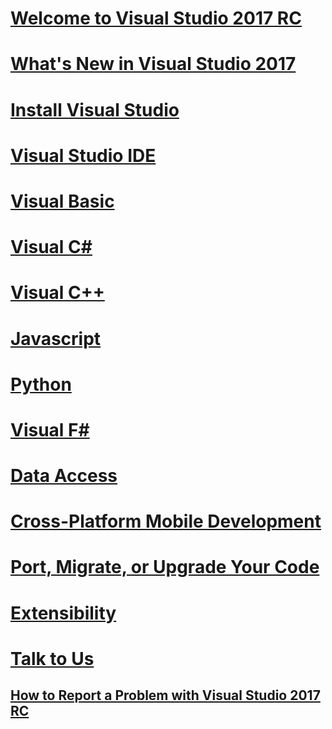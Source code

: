 # [Welcome to Visual Studio 2017 RC](welcome-to-visual-studio.md)
# [What's New in Visual Studio 2017](ide\what-s-new-in-visual-studio-2017.md)
# [Install Visual Studio](install\TOC.md)
# [Visual Studio IDE](ide/TOC.md)
# [Visual Basic](/dotnet/articles/visual-basic.md)
# [Visual C#](/dotnet/articles/csharp.md)
# [Visual C++](/visual-cpp/top/visual-cpp-in-visual-studio-2017)
# [Javascript](javascript/TOC.md)
# [Python](python/TOC.md)
# [Visual F#](/dotnet/articles/fsharp/)
# [Data Access](data-tools/TOC.md)
# [Cross-Platform Mobile Development](cross-platform/TOC.md)
# [Port, Migrate, or Upgrade Your Code](porting\TOC.md)
# [Extensibility](extensibility/extensibility-in-visual-studio.md)
# [Talk to Us](ide/talk-to-us.md)
## [How to Report a Problem with Visual Studio 2017 RC](ide/how-to-report-a-problem-with-visual-studio-2017.md)

